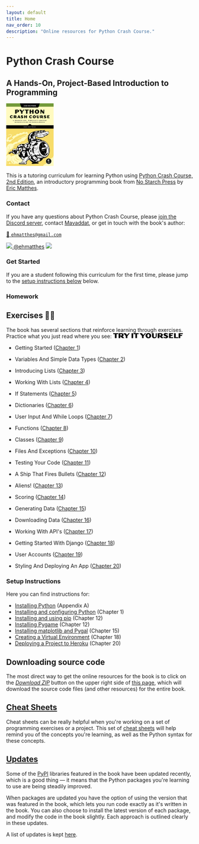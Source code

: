 ```yaml
---
layout: default
title: Home
nav_order: 10
description: "Online resources for Python Crash Course."
---
```


# Python Crash Course

## A Hands-On, Project-Based Introduction to Programming

[<img src="./images/cover.jpg" width="128"/>]([https://link](https://www.amazon.ca/Python-Crash-Course-Eric-Matthes/dp/1593279280?&linkCode=ll1&tag=mavaddat-20&linkId=9a5ce7ddbcd95a4320240caaa6247aee&language=en_CA&ref_=as_li_ss_tl))

This is a tutoring curriculum for learning Python using [Python Crash Course, 2nd Edition](https://www.amazon.ca/Python-Crash-Course-Eric-Matthes/dp/1593279280?&linkCode=ll1&tag=mavaddat-20&linkId=9a5ce7ddbcd95a4320240caaa6247aee&language=en_CA&ref_=as_li_ss_tl), an introductory programming book from [No Starch Press](http://www.nostarch.com/pythoncrashcourse/) by [Eric Matthes](https://github.com/ehmatthes).

### Contact

If you have any questions about Python Crash Course, please  [join the Discord server](https://discord.gg/KzzTBbr), contact [Mavaddat](https://www.mavaddat.ca), or get in touch with the book's author:

[📧 `ehmatthes@gmail.com`](mailto:ehmatthes@gmail.com)

[<img src="https://raw.githubusercontent.com/johan/svg-cleanups/master/logos/twitter.svg" width="15"/>  @ehmatthes](http://twitter.com/ehmatthes/)
<img src="https://pbs.twimg.com/profile_images/1153801365543538688/6ZRVUWah.png"  width="20vw">

### Get Started

If you are a student following this curriculum for the first time, please jump to the [setup instructions below](#setup-instructions) below.

### Homework

<a href="try_it_yourself"></a>Exercises ✍🏽
---
The book has several sections that reinforce learning through exercises. Practice what you just read where you see:
<img src="./images/tiy.svg"   width="188vw" alt="'Try It Yourself' in Adobe Dogma typeface"/>

- Getting Started \([Chapter 1](/chapter_01/tiy-ch01.md#try-it-yourself-\#1)\)

- Variables And Simple Data Types \([Chapter 2](/chapter_02/tiy-ch02.md#try-it-yourself-\#1)\)

- Introducing Lists \([Chapter 3](/chapter_03/tiy-ch03.md#try-it-yourself-\#1)\)

- Working With Lists \([Chapter 4](/chapter_04/tiy-ch04.md#try-it-yourself-\#1)\)

- If Statements \([Chapter 5](/chapter_05/tiy-ch05.md#try-it-yourself-\#1)\)

- Dictionaries \([Chapter 6](/chapter_06/tiy-ch06.md#try-it-yourself-\#1)\)

- User Input And While Loops \([Chapter 7](/chapter_07/tiy-ch07.md#try-it-yourself-\#1)\)

- Functions \([Chapter 8](/chapter_08/tiy-ch08.md#try-it-yourself-\#1)\)

- Classes \([Chapter 9](/chapter_09/tiy-ch09.md#try-it-yourself-\#1)\)

- Files And Exceptions \([Chapter 10](/chapter_10/tiy-ch10.md#try-it-yourself-\#1)\)

- Testing Your Code \([Chapter 11](/chapter_11/tiy-ch11.md#try-it-yourself-\#1)\)

- A Ship That Fires Bullets \([Chapter 12](/chapter_12/tiy-ch12.md#try-it-yourself-\#1)\)

- Aliens! \([Chapter 13](/chapter_13/tiy-ch13.md#try-it-yourself-\#1)\)

- Scoring \([Chapter 14](/chapter_14/tiy-ch14.md#try-it-yourself-\#1)\)

- Generating Data \([Chapter 15](/chapter_15/tiy-ch15.md#try-it-yourself-\#1)\)

- Downloading Data \([Chapter 16](/chapter_16/tiy-ch16.md#try-it-yourself-\#1)\)

- Working With API's \([Chapter 17](/chapter_17/tiy-ch17.md#try-it-yourself-\#1)\)

- Getting Started With Django \([Chapter 18](/chapter_18/tiy-ch18.md#try-it-yourself-\#1)\)

- User Accounts \([Chapter 19](/chapter_19/tiy-ch19.md#try-it-yourself-\#1)\)

- Styling And Deploying An App \([Chapter 20](/chapter_20/tiy-ch20.md#try-it-yourself-\#1)\)

### Setup Instructions

Here you can find instructions for:

- [Installing Python](/appendix_a/appendix_a.md)&#09;(Appendix A)
- [Installing and configuring Python](/chapter_01/tiy-ch01.md)&#09;(Chapter 1)
- [Installing and using pip](/chapter_12/installing_pip.md)&#09;(Chapter 12)
- [Installing Pygame](/chapter_12/tiy-ch12.md)&#09;(Chapter 12)
- [Installing matplotlib and Pygal](/chapter_15/tiy-ch15.md) &#09;(Chapter 15)
- [Creating a Virtual Environment](/chapter_18/tiy-ch18.md)&#09;(Chapter 18)
- [Deploying a Project to Heroku](/chapter_20/tiy-ch20.md)&#09;(Chapter 20)

<a href="source_code"></a>Downloading source code
---
The most direct way to get the online resources for the book is to click on the [*Download ZIP*](https://github.com/mavaddat-javid-education/pcc_2e/archive/master.zip) button on the upper right side of [this page](https://github.com/mavaddat-javid-education/pcc_2e), which will download the source code files (and other resources) for the entire book.

[Cheat Sheets](/cheat_sheets/cheat_sheets.md)
---

Cheat sheets can be really helpful when you're working on a set of programming exercises or a project. This set of [cheat sheets](/cheat_sheets/cheat_sheets.md) will help remind you of the concepts you're learning, as well as the Python syntax for these concepts.

[Updates](/updates/updates.md)
---

Some of the [PyPI](https://en.wikipedia.org/wiki/Python_Package_Index) libraries featured in the book have been updated recently, which is a good thing &mdash; it means that the Python packages you're learning to use are being steadily improved.

When packages are updated you have the option of using the version that was featured in the book, which lets you run code exactly as it's written in the book. You can also choose to install the latest version of each package, and modify the code in the book slightly. Each approach is outlined clearly in these updates.

A list of updates is kept [here](/updates/updates.md).
